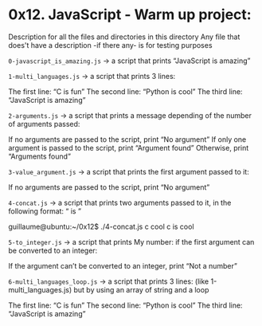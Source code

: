 # 0x12. JavaScript - Warm up project:


Description for all the files and directories in this directory
Any file that does't have a description -if there any- is for testing purposes

`0-javascript_is_amazing.js` -> a script that prints “JavaScript is amazing”


`1-multi_languages.js` -> a script that prints 3 lines:

The first line: “C is fun”
The second line: “Python is cool”
The third line: “JavaScript is amazing”


`2-arguments.js` -> a script that prints a message depending of the number of arguments passed:

If no arguments are passed to the script, print “No argument”
If only one argument is passed to the script, print “Argument found”
Otherwise, print “Arguments found”


`3-value_argument.js` -> a script that prints the first argument passed to it:

If no arguments are passed to the script, print “No argument”


`4-concat.js` -> a script that prints two arguments passed to it, in the following format: “ is ”

guillaume@ubuntu:~/0x12$ ./4-concat.js c cool
c is cool


`5-to_integer.js` ->  a script that prints My number: <first argument converted in integer> if the first argument can be converted to an integer:

If the argument can’t be converted to an integer, print “Not a number”



`6-multi_languages_loop.js` -> a script that prints 3 lines: (like 1-multi_languages.js) but by using an array of string and a loop

The first line: “C is fun”
The second line: “Python is cool”
The third line: “JavaScript is amazing”


